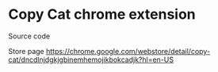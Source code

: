 # Copy Cat chrome extension
Source code

Store page
https://chrome.google.com/webstore/detail/copy-cat/dncdlnjdgkjgbinemhemojikbokcadjk?hl=en-US
